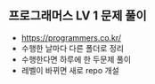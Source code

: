 ## 프로그래머스 LV 1 문제 풀이

- https://programmers.co.kr/
- 수행한 날마다 다른 폴더로 정리
- 수행한다면 하루에 한 두문제 풀이
- 레벨이 바뀌면 새로 repo 개설